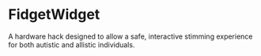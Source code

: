 # FidgetWidget
A hardware hack designed to allow a safe, interactive stimming experience for both autistic and allistic individuals.
